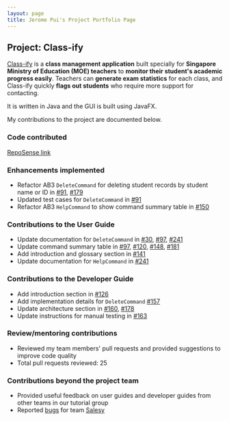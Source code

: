```yaml
---
layout: page
title: Jerome Pui's Project Portfolio Page
---
```


## Project: Class-ify

[Class-ify](https://github.com/AY2223S1-CS2103T-T15-2/tp) is a **class management application** built specially for **Singapore Ministry of Education (MOE) teachers** to **monitor their student's academic progress easily**. Teachers can **generate exam statistics** for each class, and Class-ify quickly **flags out students** who require more support for contacting.

It is written in Java and the GUI is built using JavaFX.

My contributions to the project are documented below.

### Code contributed

[RepoSense link](https://nus-cs2103-ay2223s1.github.io/tp-dashboard/?search=jeromepui&breakdown=true)

### Enhancements implemented

- Refactor AB3 `DeleteCommand` for deleting student records by student name or ID in [\#91](https://github.com/AY2223S1-CS2103T-T15-2/tp/pull/91), [\#179](https://github.com/AY2223S1-CS2103T-T15-2/tp/pull/179)
- Updated test cases for `DeleteCommand` in [\#91](https://github.com/AY2223S1-CS2103T-T15-2/tp/pull/91)
- Refactor AB3 `HelpCommand` to show command summary table in [\#150](https://github.com/AY2223S1-CS2103T-T15-2/tp/pull/150)

### Contributions to the User Guide

- Update documentation for `DeleteCommand` in [\#30](https://github.com/AY2223S1-CS2103T-T15-2/tp/pull/30), [\#97](https://github.com/AY2223S1-CS2103T-T15-2/tp/pull/97), [\#241](https://github.com/AY2223S1-CS2103T-T15-2/tp/pull/241)
- Update command summary table in [\#97](https://github.com/AY2223S1-CS2103T-T15-2/tp/pull/97), [\#120](https://github.com/AY2223S1-CS2103T-T15-2/tp/pull/120), [\#148](https://github.com/AY2223S1-CS2103T-T15-2/tp/pull/148), [\#181](https://github.com/AY2223S1-CS2103T-T15-2/tp/pull/181)
- Add introduction and glossary section in [\#141](https://github.com/AY2223S1-CS2103T-T15-2/tp/pull/141)
- Update documentation for `HelpCommand` in [\#241](https://github.com/AY2223S1-CS2103T-T15-2/tp/pull/241)

### Contributions to the Developer Guide

- Add introduction section in [\#126](https://github.com/AY2223S1-CS2103T-T15-2/tp/pull/126)
- Add implementation details for `DeleteCommand` [\#157](https://github.com/AY2223S1-CS2103T-T15-2/tp/pull/157)
- Update architecture section in [\#160](https://github.com/AY2223S1-CS2103T-T15-2/tp/pull/160), [\#178](https://github.com/AY2223S1-CS2103T-T15-2/tp/pull/178)
- Update instructions for manual testing in [\#163](https://github.com/AY2223S1-CS2103T-T15-2/tp/pull/163)

### Review/mentoring contributions

- Reviewed my team members' pull requests and provided suggestions to improve code quality
- Total pull requests reviewed: 25

### Contributions beyond the project team

- Provided useful feedback on user guides and developer guides from other teams in our tutorial group
- Reported [bugs](https://github.com/jeromepui/ped/issues) for team [Salesy](https://github.com/AY2223S1-CS2103T-W08-4/tp)
